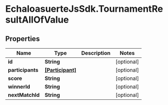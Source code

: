 # EchaloasuerteJsSdk.TournamentResultAllOfValue

## Properties

Name | Type | Description | Notes
------------ | ------------- | ------------- | -------------
**id** | **String** |  | [optional] 
**participants** | [**[Participant]**](Participant.md) |  | [optional] 
**score** | **String** |  | [optional] 
**winnerId** | **String** |  | [optional] 
**nextMatchId** | **String** |  | [optional] 


